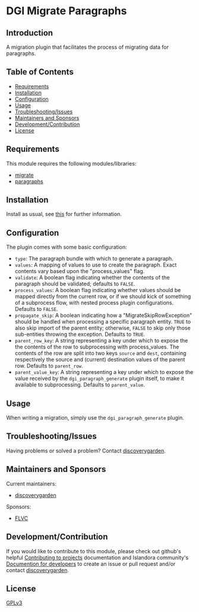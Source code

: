 # DGI Migrate Paragraphs

## Introduction

A migration plugin that facilitates the process of migrating data for paragraphs.

## Table of Contents

* [Requirements](#requirements)
* [Installation](#installation)
* [Configuration](#configuration)
* [Usage](#usage)
* [Troubleshooting/Issues](#troubleshootingissues)
* [Maintainers and Sponsors](#maintainers-and-sponsors)
* [Development/Contribution](#developmentcontribution)
* [License](#license)

## Requirements

This module requires the following modules/libraries:

* [migrate](https://www.drupal.org/project/migrate)
* [paragraphs](https://www.drupal.org/project/paragraphs)

## Installation

Install as usual, see
[this](https://www.drupal.org/docs/extending-drupal/installing-modules) for
further information.

## Configuration

The plugin comes with some basic configuration:

- `type`: The paragraph bundle with which to generate a paragraph.
- `values`: A mapping of values to use to create the paragraph. Exact contents vary based upon the "process_values" flag.
- `validate`: A boolean flag indicating whether the contents of the paragraph should be validated; defaults to `FALSE`.
- `process_values`: A boolean flag indicating whether values should be mapped directly from the current row, or if we should kick of something of a subprocess flow, with nested process plugin configurations. Defaults to `FALSE`.
- `propagate_skip`: A boolean indicating how a "MigrateSkipRowException" should be handled when processing a specific paragraph entity. `TRUE` to also skip import of the parent entity; otherwise, `FALSE` to skip only those sub-entities throwing the exception. Defaults to `TRUE`.
- `parent_row_key`: A string representing a key under which to expose the the contents of the row to subprocessing with process_values. The contents of the row are split into two keys `source` and `dest`, containing respectively the source and (current) destination values of the parent row. Defaults to `parent_row`.
- `parent_value_key`: A string representing a key under which to expose the value received by the `dgi_paragraph_generate` plugin itself, to make it available to subprocessing. Defaults to `parent_value`.

## Usage

When writing a migration, simply use the `dgi_paragraph_generate` plugin.

## Troubleshooting/Issues

Having problems or solved a problem? Contact
[discoverygarden](http://support.discoverygarden.ca).

## Maintainers and Sponsors

Current maintainers:

* [discoverygarden](http://www.discoverygarden.ca)

Sponsors:
* [FLVC](https://www.flvc.org)

## Development/Contribution

If you would like to contribute to this module, please check out github's helpful
[Contributing to projects](https://docs.github.com/en/get-started/quickstart/contributing-to-projects) documentation and Islandora community's [Documention for developers](https://islandora.github.io/documentation/contributing/CONTRIBUTING/#github-issues) to create an issue or pull request and/or
contact [discoverygarden](http://support.discoverygarden.ca).

## License

[GPLv3](http://www.gnu.org/licenses/gpl-3.0.txt)
